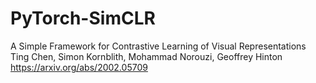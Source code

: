 # PyTorch-SimCLR
A Simple Framework for Contrastive Learning of Visual Representations
Ting Chen, Simon Kornblith, Mohammad Norouzi, Geoffrey Hinton https://arxiv.org/abs/2002.05709
